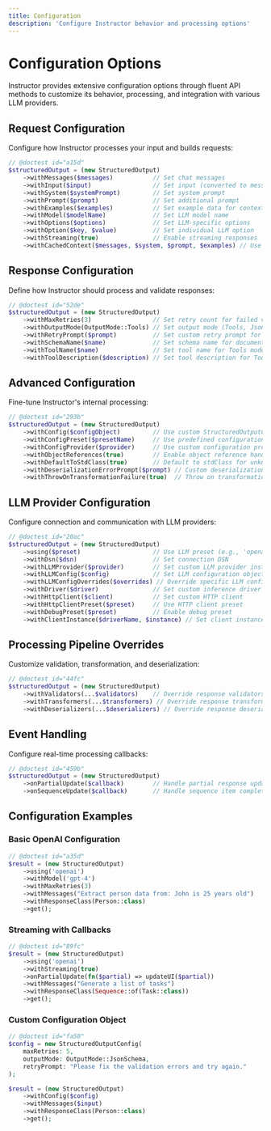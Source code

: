 ```yaml
---
title: Configuration
description: 'Configure Instructor behavior and processing options'
---
```


# Configuration Options

Instructor provides extensive configuration options through fluent API methods to customize its behavior, processing, and integration with various LLM providers.

## Request Configuration

Configure how Instructor processes your input and builds requests:

```php
// @doctest id="a15d"
$structuredOutput = (new StructuredOutput)
    ->withMessages($messages)           // Set chat messages
    ->withInput($input)                 // Set input (converted to messages)
    ->withSystem($systemPrompt)         // Set system prompt
    ->withPrompt($prompt)               // Set additional prompt
    ->withExamples($examples)           // Set example data for context
    ->withModel($modelName)             // Set LLM model name
    ->withOptions($options)             // Set LLM-specific options
    ->withOption($key, $value)          // Set individual LLM option
    ->withStreaming(true)               // Enable streaming responses
    ->withCachedContext($messages, $system, $prompt, $examples) // Use cached context
```

## Response Configuration

Define how Instructor should process and validate responses:

```php
// @doctest id="52de"
$structuredOutput = (new StructuredOutput)
    ->withMaxRetries(3)                 // Set retry count for failed validations
    ->withOutputMode(OutputMode::Tools) // Set output mode (Tools, Json, JsonSchema, MdJson)
    ->withRetryPrompt($prompt)          // Set custom retry prompt for validation failures
    ->withSchemaName($name)             // Set schema name for documentation
    ->withToolName($name)               // Set tool name for Tools mode
    ->withToolDescription($description) // Set tool description for Tools mode
```

## Advanced Configuration

Fine-tune Instructor's internal processing:

```php
// @doctest id="293b"
$structuredOutput = (new StructuredOutput)
    ->withConfig($configObject)         // Use custom StructuredOutputConfig instance
    ->withConfigPreset($presetName)     // Use predefined configuration preset
    ->withConfigProvider($provider)     // Use custom configuration provider
    ->withObjectReferences(true)        // Enable object reference handling
    ->withDefaultToStdClass(true)       // Default to stdClass for unknown types
    ->withDeserializationErrorPrompt($prompt) // Custom deserialization error prompt
    ->withThrowOnTransformationFailure(true)  // Throw on transformation failures
```

## LLM Provider Configuration

Configure connection and communication with LLM providers:

```php
// @doctest id="20ac"
$structuredOutput = (new StructuredOutput)
    ->using($preset)                    // Use LLM preset (e.g., 'openai', 'anthropic')
    ->withDsn($dsn)                     // Set connection DSN
    ->withLLMProvider($provider)        // Set custom LLM provider instance
    ->withLLMConfig($config)            // Set LLM configuration object
    ->withLLMConfigOverrides($overrides) // Override specific LLM config values
    ->withDriver($driver)               // Set custom inference driver
    ->withHttpClient($client)           // Set custom HTTP client
    ->withHttpClientPreset($preset)     // Use HTTP client preset
    ->withDebugPreset($preset)          // Enable debug preset
    ->withClientInstance($driverName, $instance) // Set client instance for specific driver
```

## Processing Pipeline Overrides

Customize validation, transformation, and deserialization:

```php
// @doctest id="44fc"
$structuredOutput = (new StructuredOutput)
    ->withValidators(...$validators)    // Override response validators
    ->withTransformers(...$transformers) // Override response transformers  
    ->withDeserializers(...$deserializers) // Override response deserializers
```

## Event Handling

Configure real-time processing callbacks:

```php
// @doctest id="459b"
$structuredOutput = (new StructuredOutput)
    ->onPartialUpdate($callback)        // Handle partial response updates during streaming
    ->onSequenceUpdate($callback)       // Handle sequence item completion during streaming
```

## Configuration Examples

### Basic OpenAI Configuration
```php
// @doctest id="a35d"
$result = (new StructuredOutput)
    ->using('openai')
    ->withModel('gpt-4')
    ->withMaxRetries(3)
    ->withMessages("Extract person data from: John is 25 years old")
    ->withResponseClass(Person::class)
    ->get();
```

### Streaming with Callbacks
```php
// @doctest id="89fc"
$result = (new StructuredOutput)
    ->using('openai')
    ->withStreaming(true)
    ->onPartialUpdate(fn($partial) => updateUI($partial))
    ->withMessages("Generate a list of tasks")
    ->withResponseClass(Sequence::of(Task::class))
    ->get();
```

### Custom Configuration Object
```php
// @doctest id="fa50"
$config = new StructuredOutputConfig(
    maxRetries: 5,
    outputMode: OutputMode::JsonSchema,
    retryPrompt: "Please fix the validation errors and try again."
);

$result = (new StructuredOutput)
    ->withConfig($config)
    ->withMessages($input)
    ->withResponseClass(Person::class)
    ->get();
```